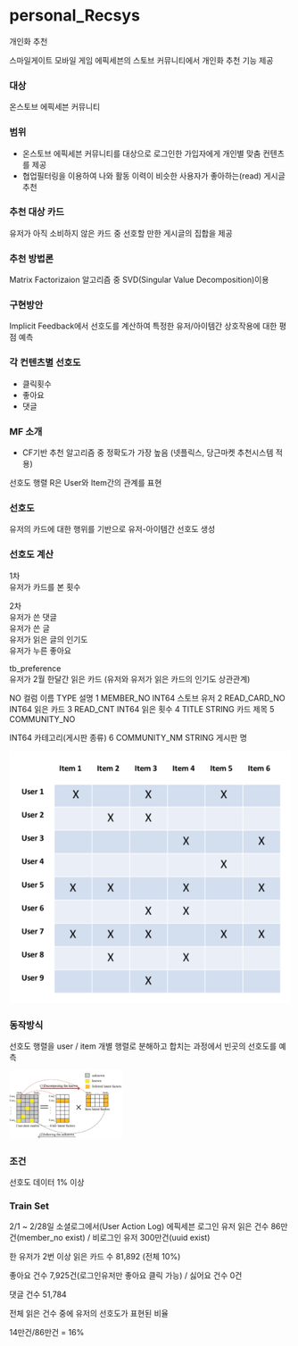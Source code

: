 # personal_Recsys
개인화 추천

스마일게이트 모바일 게임 에픽세븐의 스토브 커뮤니티에서 개인화 추천 기능 제공


### 대상  
온스토브 에픽세븐 커뮤니티

### 범위  
 - 온스토브 에픽세븐 커뮤니티를 대상으로 로그인한 가입자에게 개인별 맞춤 컨텐츠를 제공
 - 협업필터링을 이용하여 나와 활동 이력이 비슷한 사용자가 좋아하는(read) 게시글 추천

### 추천 대상 카드  
유저가 아직 소비하지 않은 카드 중 선호할 만한 게시글의 집합을 제공

### 추천 방법론  
Matrix Factorizaion 알고리즘 중 SVD(Singular Value Decomposition)이용


### 구현방안  
 Implicit Feedback에서 선호도를 계산하여 특정한 유저/아이템간 상호작용에 대한 평점 예측  
 
### 각 컨텐츠별 선호도  
- 클릭횟수
- 좋아요
- 댓글



### MF 소개  
 - CF기반 추천 알고리즘 중 정확도가 가장 높음 (넷플릭스, 당근마켓 추천시스템 적용) 


선호도 행렬 R은 User와 Item간의 관계를 표현


### 선호도 
유저의 카드에 대한 행위를 기반으로 유저-아이템간 선호도 생성

### 선호도 계산 
1차  
 유저가 카드를 본 횟수  

2차  
 유저가 쓴 댓글  
 유저가 쓴 글  
 유저가 읽은 글의 인기도  
 유저가 누른 좋아요  


tb_preference  
 유저가 2월 한달간 읽은 카드 (유저와 유저가 읽은 카드의 인기도 상관관계)

NO	컬럼 이름	TYPE	설명
1	MEMBER_NO	INT64	스토브 유저
2	READ_CARD_NO	INT64	읽은 카드
3	READ_CNT	INT64	읽은 횟수
4	TITLE	STRING	카드 제목
5	
COMMUNITY_NO

INT64	카테고리(게시판 종류)
6	COMMUNITY_NM	STRING	게시판 명

![ex_screenshot](./images/image1.png)


### 동작방식
 선호도 행렬을 user / item 개별 행렬로 분해하고 합치는 과정에서 빈곳의 선호도를 예측



<img src = "./images/image2.png" width="40%"> 


### 조건  
 선호도 데이터 1% 이상



### Train Set  
2/1 ~ 2/28일 소셜로그에서(User Action Log) 에픽세븐 로그인 유저 읽은 건수 86만건(member_no exist) / 비로그인 유저 300만건(uuid exist)

한 유저가 2번 이상 읽은 카드 수 81,892 (전체 10%)

좋아요 건수 7,925건(로그인유저만 좋아요 클릭 가능) / 싫어요 건수 0건

댓글 건수 51,784

전체 읽은 건수 중에 유저의 선호도가 표현된 비율

14만건/86만건 = 16%
